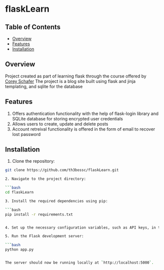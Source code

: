 # flaskLearn

## Table of Contents
- [Overview](#overview)
- [Features](#features)
- [Installation](#installation)



## Overview
Project created as part of learning flask through the course offered by [Corey Schafer](https://www.youtube.com/playlist?list=PL-osiE80TeTs4UjLw5MM6OjgkjFeUxCYH)
The project is a blog site built using flask and jinja templating, and sqlite for the database

## Features

1. Offers authentication functionality with the help of flask-login library and SQLite database for storing encrypted user credentials
2. Allows users to create, update and delete posts
3. Account retreival functionality is offered in the form of email to recover lost password



## Installation

1. Clone the repository:

```bash
git clone https://github.com/th3bossc/flaskLearn.git

2. Navigate to the project directory:

```bash
cd flaskLearn

3. Install the required dependencies using pip:

```bash
pip install -r requirements.txt


4. Set up the necessary configuration variables, such as API keys, in the `.env` file.

5. Run the Flask development server:

```bash
python app.py


The server should now be running locally at `http://localhost:5000`.
